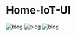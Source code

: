 # Home-IoT-UI

![blog](https://postfiles.pstatic.net/MjAyMDEwMjlfMjIg/MDAxNjAzOTc3Mzc5OTU0.NurXBd6pcSwjJCLz-Ms3bYDHxQY4IEEKt8epdD8fRNQg.lqj45LDuT0HklkR8l5DYyMnZLQH_YYjvXdCnAr_T4Ukg.JPEG.getinthere/Screenshot_12.jpg?type=w773)
![blog](https://postfiles.pstatic.net/MjAyMDEwMjlfODgg/MDAxNjAzOTc3Mzc5OTI3.M7fCw1r1BecFQ_vIYbuGBVOsh5PVuYO5N7d8EEGs3IYg.X4MPtikttOSvHwODVpHrZXea8pyA6oCGEjmvMU24lWsg.JPEG.getinthere/Screenshot_13.jpg?type=w773)
![blog](https://postfiles.pstatic.net/MjAyMDEwMjlfMjM4/MDAxNjAzOTc3Mzc5OTUx.B8jt8kFffe7d2A_ZHlz9GnnhOElomi8A9jV5Q6vonNEg.drTP1WoS0ydDE8hvJTigaEIMkWOF7P_VeWJFUNki-DIg.JPEG.getinthere/Screenshot_14.jpg?type=w773)
